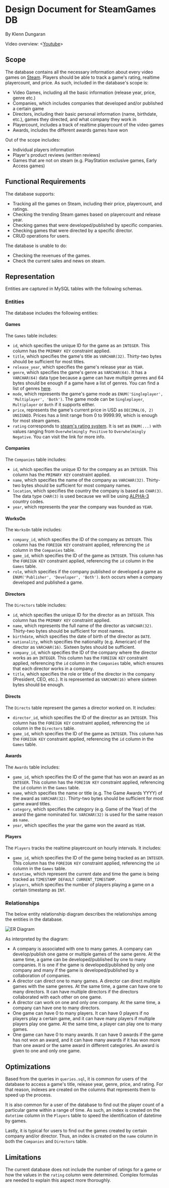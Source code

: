 # Design Document for SteamGames DB

By Klenn Dungaran

Video overview: <[Youtube](https://youtu.be/FghSLxahTos)>

## Scope

The database contains all the necessary information about every video games on [Steam](https://en.wikipedia.org/wiki/Steam_(service)). Players should be able to track a game's rating, realtime playercount, and price. As such, included in the database's scope is:

* Video Games, including all the basic information (release year, price, genre etc.)
* Companies, which includes companies that developed and/or published a certain game
* Directors, including their basic personal information (name, birthdate, etc.), games they directed, and what company they work in
* Playercount, includes a track of realtime playercount of the video games
* Awards, includes the different awards games have won

Out of the scope includes:

* Individual players information
* Player's product reviews (written reviews)
* Games that are not on steam (e.g. PlayStation exclusive games, Early Access games)

## Functional Requirements

The database supports:

* Tracking all the games on Steam, including their price, playercount, and ratings.
* Checking the trending Steam games based on playercount and release year.
* Checking games that were developed/published by specific companies.
* Checking games that were directed by a specific director.
* CRUD operations for users.

The database is unable to do:

* Checking the revenues of the games.
* Check the current sales and news on steam.

## Representation

Entities are captured in MySQL tables with the following schemas.

### Entities

The database includes the following entities:

#### Games

The `Games` table includes:

* `id`, which specifies the unique ID for the game as an `INTEGER`. This column has the `PRIMARY KEY` constraint applied.
* `title`, which specifies the game's title as `VARCHAR(32)`. Thirty-two bytes should be sufficient for most titles.
* `release_year`, which specifies the game's release year as `YEAR`.
* `genre`, which specifies the game's genre as `VARCHAR(64)`. It has a `VARCHAR(64)` data type because a game can have multiple genres and 64 bytes should be enough if a game have a list of genres. You can find a list of genres [here](https://en.wikipedia.org/wiki/List_of_video_game_genres).
* `mode`, which represents the game's game mode as `ENUM('Singleplayer', 'Multiplayer', 'Both')`. The game mode can be `Singleplayer`, `Multiplayer` or `Both` if it supports either.
* `price`, represents the game's current price in USD as `DECIMAL(6, 2) UNSIGNED`. Prices has a limit range from 0 to 9999.99, which is enough for most steam games.
* `rating` corresponds to [steam's rating system](https://www.reddit.com/r/Steam/comments/ivz45n/what_does_the_steam_ratings_like_very_negative_or/). It is set as `ENUM(...)` with values ranging from `Overwhelmingly Positive` to `Overwhelmingly Negative`. You can visit the link for more info.

#### Companies

The `Companies` table includes:

* `id`, which specifies the unique ID for the company as an `INTEGER`. This column has the `PRIMARY KEY` constraint applied.
* `name`, which specifies the name of the company as `VARCHAR(32)`. Thirty-two bytes should be sufficient for most company names.
* `location`, which specifies the country the company is based as `CHAR(3)`. The data type `CHAR(3)` is used because we will be using [ALPHA-3](https://www.iban.com/country-codes) country codes.
* `year`, which represents the year the company was founded as `YEAR`.

#### WorksOn

The `WorksOn` table includes:

* `company_id`, which specifies the ID of the company as `INTEGER`. This column has the `FOREIGN KEY` constraint applied, referencing the `id` column in the `Companies` table.
* `game_id`, which specifies the ID of the game as `INTEGER`. This column has the `FOREIGN KEY` constraint applied, referencing the `id` column in the `Games` table.
* `role`, which specifies if the company published or developed a game as `ENUM('Publisher', 'Developer', 'Both')`. `Both` occurs when a company developed and published a game.

#### Directors

The `Directors` table includes:

* `id`, which specifies the unique ID for the director as an `INTEGER`. This column has the `PRIMARY KEY` constraint applied.
* `name`, which represents the full name of the director as `VARCHAR(32)`. Thirty-two bytes should be sufficient for most names.
* `birthdate`, which specifies the date of birth of the director as `DATE`.
* `nationality`, which specifies the nationality (e.g. American) of the director as `VARCHAR(16)`. Sixteen bytes should be sufficient.
* `company_id`, which specifies the ID of the company where the director works as an `INTEGER`. This column has the `FOREIGN KEY` constraint applied, referencing the `id` column in the `Companies` table, which ensures that each director works in a company.
* `title`, which specifies the role or title of the director in the company (President, CEO, etc.). It is represented as `VARCHAR(16)` where sixteen bytes should be enough.

#### Directs

The `Directs` table represent the games a director worked on. It includes:

* `director_id`, which specifies the ID of the director as an `INTEGER`. This column has the `FOREIGN KEY` constraint applied, referencing the `id` column in the `Directors` table.
* `game_id`, which specifies the ID of the game as `INTEGER`. This column has the `FOREIGN KEY` constraint applied, referencing the `id` column in the `Games` table.

#### Awards

The `Awards` table includes:

* `game_id`, which specifies the ID of the game that has won an award as an `INTEGER`. This column has the `FOREIGN KEY` constraint applied, referencing the `id` column in the `Games` table.
* `name`, which specifies the name or title (e.g. The Game Awards YYYY) of the award as `VARCHAR(32)`. Thirty-two bytes should be sufficient for most game award titles.
* `category`, which specifies the category (e.g. Game of the Year) of the award the game nominated for. `VARCHAR(32)` is used for the same reason as `name`.
* `year`, which specifies the year the game won the award as `YEAR`.

#### Players

The `Players` tracks the realtime playercount on hourly intervals. It includes:

* `game_id`, which specifies the ID of the game being tracked as an `INTEGER`. This column has the `FOREIGN KEY` constraint applied, referencing the `id` column in the `Games` table.
* `datetime`, which represent the current date and time the game is being tracked as `TIMESTAMP DEFAULT CURRENT_TIMESTAMP`.
* `players`, which specifies the number of players playing a game on a certain timestamp as `INT`.

### Relationships

The below entity relationship diagram describes the relationships among the entities in the database.

![ER Diagram](diagram.png)

As interpreted by the diagram:

* A company is associated with one to many games. A company can develop/publish one game or multiple games of the same genre. At the same time, a game can be developed/published by one to many companies. It is one if the game is developed/published by only one company and many if the game is developed/published by a collaboration of companies.
* A director can direct one to many games. A director can direct multiple games with the same genres. At the same time, a game can have one to many directors. It can have multiple directors if the directors collaborated with each other on one game.
* A director can work on one and only one company. At the same time, a company can have one to many directors.
* One game can have 0 to many players. It can have 0 players if no players play a certain game, and it can have many players if multiple players play one game. At the same time, a player can play one to many games.
* One game can have 0 to many awards. It can have 0 awards if the game has not won an award, and it can have many awards if it has won more than one award or the same award in different categories. An award is given to one and only one game.



## Optimizations

Based from the queries in `queries.sql`, it is common for users of the database to access a game's title, release year, genre, price, and rating. For that reason, indexes are created on the columns that represents them to speed up the process.

It is also common for a user of the database to find out the player count of a particular game within a range of time. As such, an index is created on the `datetime` column in the `Players` table to speed the identification of datetime by games.

Lastly, it is typical for users to find out the games created by certain company and/or director. Thus, an index is created on the `name` column in both the `Companies` and `Directors` table.

## Limitations

The current database does not include the number of ratings for a game or how the values in the `rating` column were determined. Complex formulas are needed to explain this aspect more thoroughly.
